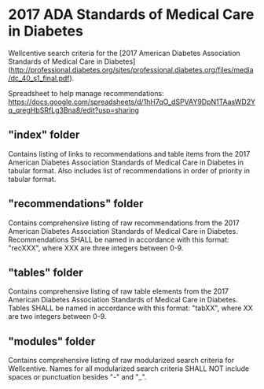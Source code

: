 # 2017 ADA Standards of Medical Care in Diabetes
Wellcentive search criteria for the [2017 American Diabetes Association Standards of Medical Care in Diabetes] (http://professional.diabetes.org/sites/professional.diabetes.org/files/media/dc_40_s1_final.pdf).

Spreadsheet to help manage recommendations:
https://docs.google.com/spreadsheets/d/1hH7qO_dSPVAY9DpN1TAasWD2Yq_qregHbSRfLg3Bna8/edit?usp=sharing

## "index" folder
Contains listing of links to recommendations and table items from the 2017 American Diabetes Association Standards of Medical Care in Diabetes in tabular format. Also includes list of recommendations in order of priority in tabular format.

## "recommendations" folder
Contains comprehensive listing of raw recommendations from the 2017 American Diabetes Association Standards of Medical Care in Diabetes. Recommendations SHALL be named in accordance with this format: "recXXX", where XXX are three integers between 0-9.

## "tables" folder
Contains comprehensive listing of raw table elements from the 2017 American Diabetes Association Standards of Medical Care in Diabetes. Tables SHALL be named in accordance with this format: "tabXX", where XX are two integers between 0-9.

## "modules" folder
Contains comprehensive listing of raw modularized search criteria for Wellcentive. Names for all modularized search criteria SHALL NOT include spaces or punctuation besides "-" and "_".
